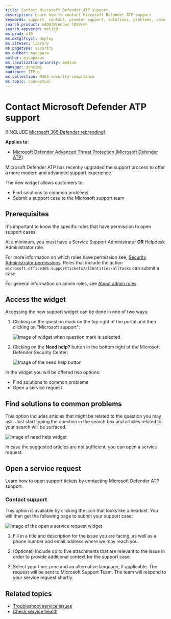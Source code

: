 ```yaml
---
title: Contact Microsoft Defender ATP support
description: Learn how to contact Microsoft Defender ATP support
keywords: support, contact, premier support, solutions, problems, case
search.product: eADQiWindows 10XVcnh
search.appverid: met150
ms.prod: w10
ms.mktglfcycl: deploy
ms.sitesec: library
ms.pagetype: security
ms.author: macapara
author: mjcaparas
ms.localizationpriority: medium
manager: dansimp
audience: ITPro
ms.collection: M365-security-compliance 
ms.topic: conceptual
---
```


# Contact Microsoft Defender ATP support

[!INCLUDE [Microsoft 365 Defender rebranding](../../includes/microsoft-defender.md)]


**Applies to:**
- [Microsoft Defender Advanced Threat Protection (Microsoft Defender ATP)](https://wincom.blob.core.windows.net/documents/Windows10_Commercial_Comparison.pdf)

Microsoft Defender ATP has recently upgraded the support process to offer a more modern and advanced support experience. 

The new widget allows customers to:
- Find solutions to common problems
- Submit a support case to the Microsoft support team

## Prerequisites
It's important to know the specific roles that have permission to open support cases.

At a minimum, you must have a Service Support Administrator **OR** Helpdesk Administrator role.


For more information on which roles have permission see, [Security Administrator permissions](https://docs.microsoft.com/azure/active-directory/users-groups-roles/directory-assign-admin-roles#security-administrator-permissions). Roles that include the action `microsoft.office365.supportTickets/allEntities/allTasks` can submit a case.

For general information on admin roles, see [About admin roles](https://docs.microsoft.com/microsoft-365/admin/add-users/about-admin-roles?view=o365-worldwide).


## Access the widget
Accessing the new support widget can be done in one of two ways:

1.  Clicking on the question mark on the top right of the portal and then clicking on "Microsoft support":

    ![Image of widget when question mark is selected](images/support-widget.png)

2. Clicking on the **Need help?**  button in the bottom right of the Microsoft Defender Security Center:


    ![Image of the need help button](images/need-help.png)

In the widget you will be offered two options:

- Find solutions to common problems    
- Open a service request  

## Find solutions to common problems
This option includes articles that might be related to the question you may ask. Just start typing the question in the search box and articles related to your search will be surfaced.

![Image of need help widget](images/Support3.png)

In case the suggested articles are not sufficient, you can open a service request.

## Open a service request

Learn how to open support tickets by contacting Microsoft Defender ATP support. 




### Contact support
This option is available by clicking the icon that looks like a headset. You will then get the following page to submit your support case:

![Image of the open a service request widget](images/Support4.png)

1. Fill in a title and description for the issue you are facing, as well as a phone number and email address where we may reach you. 

2. (Optional) Include up to five attachments that are relevant to the issue in order to provide additional context for the support case. 

3. Select your time zone and an alternative language, if applicable. The request will be sent to Microsoft Support Team. The team will respond to your service request shortly.


## Related topics
- [Troubleshoot service issues](troubleshoot-mdatp.md)
- [Check service health](service-status.md)